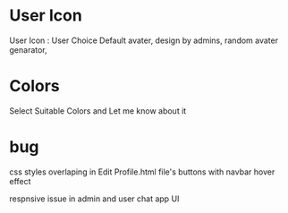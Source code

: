# User Icon

User Icon : User Choice
Default avater,
design by admins,
random avater genarator,

# Colors

Select Suitable Colors and Let me know about it

# bug

css styles overlaping in Edit Profile.html file's buttons with navbar hover effect

respnsive issue in admin and user chat app UI
